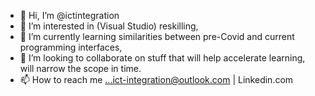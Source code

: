 - 👋 Hi, I’m @ictintegration
- 👀 I’m interested in (Visual Studio) reskilling,
- 🌱 I’m currently learning similarities between pre-Covid and current programming interfaces,
- 💞️ I’m looking to collaborate on stuff that will help accelerate learning, will narrow the scope in time.
- 📫 How to reach me ...ict-integration@outlook.com | Linkedin.com

<!---
ictintegration/ictintegration is a ✨ special ✨ repository because its `README.md` (this file) appears on your GitHub profile.
You can click the Preview link to take a look at your changes.
--->
